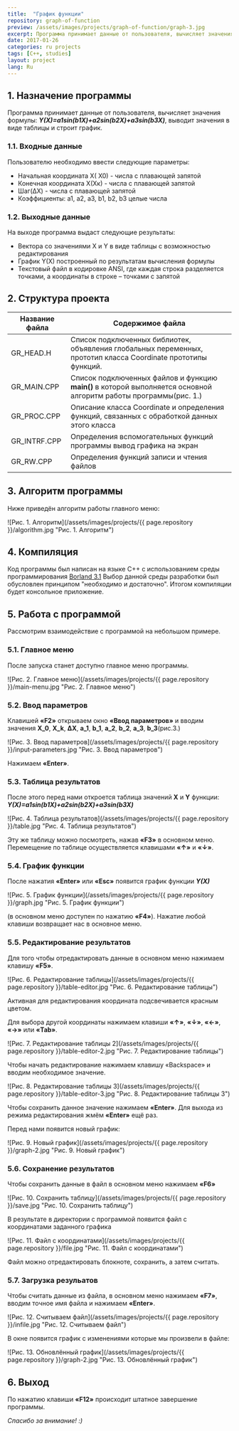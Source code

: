 ```yaml
---
title:  "График функции"
repository: graph-of-function
preview: /assets/images/projects/graph-of-function/graph-3.jpg
excerpt: Программа принимает данные от пользователя, вычисляет значения формулы Y(X), выводит значения в виде таблицы и строит график...
date: 2017-01-26
categories: ru projects
tags: [C++, studies]
layout: project
lang: Ru
---
```


## 1. Назначение программы

Программа принимает данные от пользователя, вычисляет значения формулы: _**Y(X)=a1*sin(b1*X)+a2*sin(b2*X)+a3*sin(b3*X)**_, выводит значения в виде таблицы и строит график.

### 1.1. Входные данные
Пользователю необходимо ввести следующие параметры:
*	Начальная координата Х( Х0) - числа с плавающей запятой
*	Конечная координата Х(Хк) - числа с плавающей запятой
*	Шаг(∆Х) - числа с плавающей запятой
*	Коэффициенты: a1, a2, a3, b1, b2, b3 целые числа

### 1.2. Выходные данные
На выходе программа выдаст следующие результаты:
* Вектора со значениями X и Y в виде таблицы с возможностью редактирования
* График Y(X) построенный по результатам вычисления формулы 
* Текстовый файл в кодировке ANSI, где каждая строка разделяется точками, а координаты в строке – точками с запятой

## 2. Структура проекта

Название файла  | Содержимое файла
----------------|-----------------------
GR_HEAD.H       | Список подключенных библиотек, объявления глобальных переменных, прототип класса Coordinate прототипы функций.
GR_MAIN.CPP     | Список подключенных файлов и функцию **main()** в которой выполняется основной алгоритм работы программы(рис. 1.)
GR_PROC.CPP     | Описание класса Coordinate и определения функций, связанных с обработкой данных этого класса
GR_INTRF.CPP    | Определения вспомогательных функций программы вывод графика на экран
GR_RW.CPP       | Определения функций записи и чтения файлов

## 3. Алгоритм программы

Ниже приведён алгоритм работы главного меню:

![Рис. 1. Алгоритм](/assets/images/projects/{{ page.repository }}/algorithm.jpg "Рис. 1. Алгоритм")

## 4. Компиляция

Код программы был написан на языке С++ с использованием среды программирования [Borland 3.1](http://ci-plus-plus-snachala.ru/?p=121)
Выбор данной среды разработки был обусловлен принципом "необходимо и достаточно".
Итогом компиляции будет консольное приложение.

## 5. Работа с программой
Рассмотрим взаимодействие с программой на небольшом примере.

### 5.1. Главное меню
После запуска станет доступно главное меню  программы.

![Рис. 2. Главное меню](/assets/images/projects/{{ page.repository }}/main-menu.jpg "Рис. 2. Главное меню")

### 5.2. Ввод параметров
Клавишей **«F2»** открываем окно **«Ввод параметров»** и вводим значения **X_0**, **X_k**, **∆X**, **a_1**, **b_1**, **a_2**, **b_2**, **a_3**, **b_3**(рис.3.)

![Рис. 3. Ввод параметров](/assets/images/projects/{{ page.repository }}/input-parameters.jpg "Рис. 3. Ввод параметров")

Нажимаем **«Enter»**.

### 5.3. Таблица результатов
После этого перед нами откроется таблица значений **Х** и **Y** функции: _**Y(X)=a1*sin(b1*X)+a2*sin(b2*X)+a3*sin(b3*X)**_

![Рис. 4. Таблица результатов](/assets/images/projects/{{ page.repository }}/table.jpg "Рис. 4. Таблица результатов")

Эту же таблицу можно посмотреть, нажав **«F3»** в основном меню.
Перемещение по таблице осуществляется клавишами **«↑»** и **«↓»**.

### 5.4. График функции
После нажатия **«Enter»** или **«Esc»** появится график функции _**Y(X)**_

![Рис. 5. График функции](/assets/images/projects/{{ page.repository }}/graph.jpg "Рис. 5. График функции")

(в основном меню доступен по нажатию **«F4»**).
Нажатие любой клавиши возвращает нас в основное меню.

### 5.5. Редактирование результатов
Для того чтобы отредактировать данные в основном меню нажимаем клавишу **«F5»**.

![Рис. 6. Редактирование таблицы](/assets/images/projects/{{ page.repository }}/table-editor.jpg "Рис. 6. Редактирование таблицы")

Активная для редактирования координата подсвечивается красным цветом.

Для выбора другой координаты нажимаем клавиши **«↑»**, **«↓»**, **«←»**, **«→»** или **«Tab»**.

![Рис. 7. Редактирование таблицы 2](/assets/images/projects/{{ page.repository }}/table-editor-2.jpg "Рис. 7. Редактирование таблицы")

Чтобы начать редактирование нажимаем клавишу «Backspace» и вводим необходимое значение.

![Рис. 8. Редактирование таблицы 3](/assets/images/projects/{{ page.repository }}/table-editor-3.jpg "Рис. 8. Редактирование таблицы 3")

Чтобы сохранить данное значение нажимаем **«Enter»**. 
Для выхода из режима редактирования жмём **«Enter»** ещё раз.

Перед нами появится новый график:

![Рис. 9. Новый график](/assets/images/projects/{{ page.repository }}/graph-2.jpg "Рис. 9. Новый график")

### 5.6. Сохранение результатов
Чтобы сохранить данные в файл в основном меню нажимаем **«F6»**

![Рис. 10. Сохранить таблицу](/assets/images/projects/{{ page.repository }}/save.jpg "Рис. 10. Сохранить таблицу")

В результате в директории с программой появится файл с координатами заданного графика

![Рис. 11. Файл с координатами](/assets/images/projects/{{ page.repository }}/file.jpg "Рис. 11. Файл с координатами")

Файл можно отредактировать блокноте, сохранить, а затем считать.

### 5.7. Загрузка резульатов
Чтобы считать данные из файла, в основном меню нажимаем **«F7»**, вводим точное имя файла и нажимаем **«Enter»**.

![Рис. 12. Считываем файл](/assets/images/projects/{{ page.repository }}/infile.jpg "Рис. 12. Считываем файл")

В окне появится график с изменениями которые мы произвели в файле:

![Рис. 13. Обновлённый график](/assets/images/projects/{{ page.repository }}/graph-2.jpg "Рис. 13. Обновлённый график")

## 6. Выход

По нажатию клавиши **«F12»** происходит штатное завершение программы.


_Спасибо за внимание! :)_
